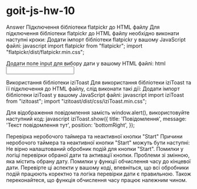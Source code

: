 # goit-js-hw-10

Answer Підключення бібліотеки flatpickr до HTML файлу Для підключення бібліотеки
flatpickr до HTML файлу необхідно виконати наступні кроки: Додати імпорт
бібліотеки flatpickr у вашому JavaScript файлі: javascript import flatpickr from
"flatpickr"; import "flatpickr/dist/flatpickr.min.css";

Додати поле input для вибору дати у вашому HTML файлі: html
<input type="text" id="datetime-picker" />

Використання бібліотеки iziToast Для використання бібліотеки iziToast та її
підключення до HTML файлу, слід виконати такі дії: Додати імпорт бібліотеки
iziToast у вашому JavaScript файлі: javascript import iziToast from "izitoast";
import "izitoast/dist/css/iziToast.min.css";

Для відображення повідомлення замість window.alert(), використовуйте наступний
код: javascript iziToast.show({ title: 'Повідомлення', message: 'Текст
повідомлення тут', position: 'bottomRight', });

Перевірка неробочого таймера та неактивної кнопки "Start" Причини неробочого
таймера та неактивної кнопки "Start" можуть бути наступні: Не вірно налаштований
обробник подій для кнопки "Start". Помилки у логіці перевірки обраної дати та
активації кнопки. Проблеми зі змінною, яка містить обрану дату. Помилки у
функції обчислення часу до кінцевої дати. Перевірте ці аспекти у вашому коді,
впевніться, що всі обробники подій працюють коректно та логіка перевірки дати є
правильною. Також переконайтеся, що функція обчислення часу працює належним
чином.
